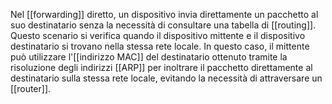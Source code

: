 Nel [[forwarding]] diretto, un dispositivo invia direttamente un pacchetto al suo destinatario senza la necessità di consultare una tabella di [[routing]]. Questo scenario si verifica quando il dispositivo mittente e il dispositivo destinatario si trovano nella stessa rete locale. In questo caso, il mittente può utilizzare l'[[indirizzo MAC]] del destinatario ottenuto tramite la risoluzione degli indirizzi [[ARP]] per inoltrare il pacchetto direttamente al destinatario sulla stessa rete locale, evitando la necessità di attraversare un [[router]].
